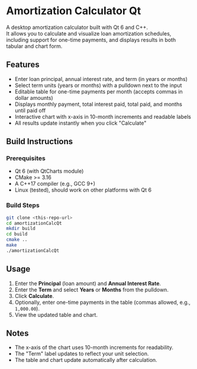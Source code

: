 # Amortization Calculator Qt

A desktop amortization calculator built with Qt 6 and C++.  
It allows you to calculate and visualize loan amortization schedules, including support for one-time payments, and displays results in both tabular and chart form.

## Features

- Enter loan principal, annual interest rate, and term (in years or months)
- Select term units (years or months) with a pulldown next to the input
- Editable table for one-time payments per month (accepts commas in dollar amounts)
- Displays monthly payment, total interest paid, total paid, and months until paid off
- Interactive chart with x-axis in 10-month increments and readable labels
- All results update instantly when you click "Calculate"

## Build Instructions

### Prerequisites

- Qt 6 (with QtCharts module)
- CMake >= 3.16
- A C++17 compiler (e.g., GCC 9+)
- Linux (tested), should work on other platforms with Qt 6

### Build Steps

```sh
git clone <this-repo-url>
cd amortizationCalcQt
mkdir build
cd build
cmake ..
make
./amortizationCalcQt
```

## Usage

1. Enter the **Principal** (loan amount) and **Annual Interest Rate**.
2. Enter the **Term** and select **Years** or **Months** from the pulldown.
3. Click **Calculate**.
4. Optionally, enter one-time payments in the table (commas allowed, e.g., `1,000.00`).
5. View the updated table and chart.

## Notes

- The x-axis of the chart uses 10-month increments for readability.
- The "Term" label updates to reflect your unit selection.
- The table and chart update automatically after calculation.
